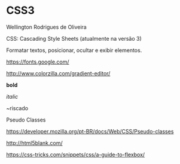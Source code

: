 # CSS3

Wellington Rodrigues de Oliveira

CSS: Cascading Style Sheets (atualmente na versão 3)

Formatar textos, posicionar, ocultar e exibir elementos.

https://fonts.google.com/

http://www.colorzilla.com/gradient-editor/

**bold**

*italic*

~riscado

Pseudo Classes

https://developer.mozilla.org/pt-BR/docs/Web/CSS/Pseudo-classes

http://html5blank.com/

https://css-tricks.com/snippets/css/a-guide-to-flexbox/
